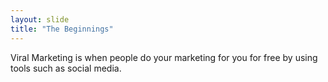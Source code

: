 ```yaml
---
layout: slide
title: "The Beginnings"
---
```

Viral Marketing is when people do your marketing for you for free by using tools such as social media. 
